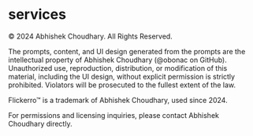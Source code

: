 # services

© 2024 Abhishek Choudhary. All Rights Reserved.

The prompts, content, and UI design generated from the prompts are the intellectual property of Abhishek Choudhary (@obonac on GitHub). Unauthorized use, reproduction, distribution, or modification of this material, including the UI design, without explicit permission is strictly prohibited. Violators will be prosecuted to the fullest extent of the law.

Flickerro™ is a trademark of Abhishek Choudhary, used since 2024.

For permissions and licensing inquiries, please contact Abhishek Choudhary directly.
